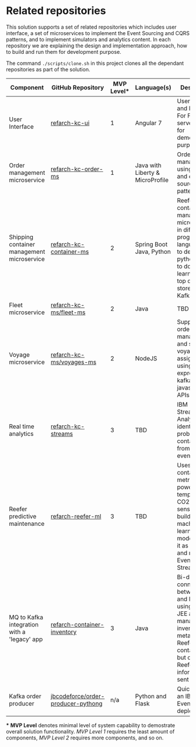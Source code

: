 # Related repositories

This solution supports a set of related repositories which includes user interface, a set of microservices to implement the Event Sourcing and CQRS patterns, and to implement simulators and analytics content.
In each repository we are explaining the design and implementation approach, how to build and run them for development purpose.

The command `./scripts/clone.sh` in this project clones all the dependant repositories as part of the solution.

| Component                 | GitHub Repository | MVP Level* | Language(s) | Description |
| ------------------------- | ------------------ | ------ |------------------ | ------------------ |
| User Interface                | [refarch-kc-ui](https://ibm-cloud-architecture.github.io/refarch-kc-ui/) | 1 | Angular 7 | User Interface and Backend For Frontend server used for demonstration purpose |
| Order management microservice | [refarch-kc-order-ms](https://ibm-cloud-architecture.github.io/refarch-kc-order-ms) | 1 | Java with Liberty & MicroProfile | Order management using CQRS and event sourcing pattern |
| Shipping container management microservice | [refarch-kc-container-ms](https://ibm-cloud-architecture.github.io/refarch-kc-container-ms/) | 2 | Spring Boot Java, Python | Reefer container management microservice in different programming language, and to define python tools to do machine learning on top of event store from Kafka. |
| Fleet microservice | [refarch-kc-ms/fleet-ms](https://ibm-cloud-architecture.github.io/refarch-kc-ms/fleetms) | 2 | Java | TBD |
| Voyage microservice       | [refarch-kc-ms/voyages-ms](https://ibm-cloud-architecture.github.io/refarch-kc-ms/voyagems) | 2 | NodeJS | Supports the order management and ship voyage assignment, using Nodejs / express and kafka javascript APIs. |
| Real time analytics | [refarch-kc-streams](https://github.com/ibm-cloud-architecture/refarch-kc-streams) | 3 | TBD | IBM Streaming Analytics to identify problem on containers from real time events. |
| Reefer predictive maintenance | [refarch-reefer-ml](https://ibm-cloud-architecture.github.io/refarch-reefer-ml/) | 3 | TBD | Uses Reefer container metrics like power, temperature, CO2, or other sensors to build a machine learning model, deploy it as a service and run it on Event Streams. |
| MQ to Kafka integration with a 'legacy' app | [refarch-container-inventory](https://ibm-cloud-architecture.github.io/refarch-container-inventory/) | 3 | Java | Bi-directional connections between MQ and Kafka, using a legacy JEE app to manage the inventory for metal and Reefer containers, but only Reefer information is sent to Kafka. |
| Kafka order producer | [jbcodeforce/order-producer-pythong](https://github.com/jbcodeforce/order-producer-python) | n/a | Python and Flask | Quickly test an IBM Cloud Event Streams deployment. |

**\*** **MVP Level** denotes minimal level of system capability to demostrate overall solution functionality.  *MVP Level 1* requires the least amount of components, *MVP Level 2* requires more components, and so on.
